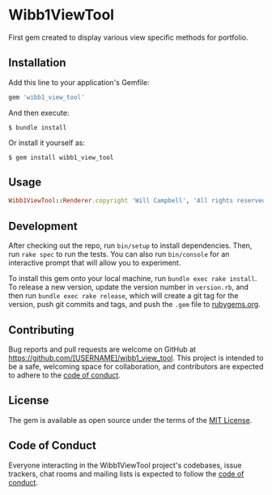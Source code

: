 # Wibb1ViewTool

First gem created to display various view specific methods for portfolio.

## Installation

Add this line to your application's Gemfile:

```ruby
gem 'wibb1_view_tool'
```

And then execute:

    $ bundle install

Or install it yourself as:

    $ gem install wibb1_view_tool

## Usage

```ruby
Wibb1ViewTool::Renderer.copyright 'Will Campbell', 'All rights reserved'
```
## Development

After checking out the repo, run `bin/setup` to install dependencies. Then, run `rake spec` to run the tests. You can also run `bin/console` for an interactive prompt that will allow you to experiment.

To install this gem onto your local machine, run `bundle exec rake install`. To release a new version, update the version number in `version.rb`, and then run `bundle exec rake release`, which will create a git tag for the version, push git commits and tags, and push the `.gem` file to [rubygems.org](https://rubygems.org).

## Contributing

Bug reports and pull requests are welcome on GitHub at https://github.com/[USERNAME]/wibb1_view_tool. This project is intended to be a safe, welcoming space for collaboration, and contributors are expected to adhere to the [code of conduct](https://github.com/[USERNAME]/wibb1_view_tool/blob/master/CODE_OF_CONDUCT.md).


## License

The gem is available as open source under the terms of the [MIT License](https://opensource.org/licenses/MIT).

## Code of Conduct

Everyone interacting in the Wibb1ViewTool project's codebases, issue trackers, chat rooms and mailing lists is expected to follow the [code of conduct](https://github.com/[USERNAME]/wibb1_view_tool/blob/master/CODE_OF_CONDUCT.md).
